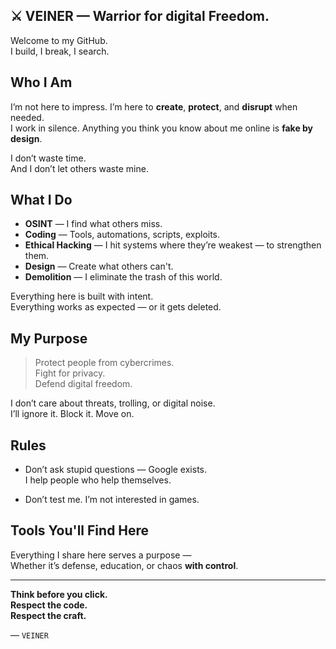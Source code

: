 ## ⚔️ VEINER — Warrior for digital Freedom.

Welcome to my GitHub.  
I build, I break, I search.

## Who I Am

I’m not here to impress. I’m here to **create**, **protect**, and **disrupt** when needed.  
I work in silence. Anything you think you know about me online is **fake by design**.

I don’t waste time.  
And I don’t let others waste mine.

## What I Do

- **OSINT** — I find what others miss.  
- **Coding** — Tools, automations, scripts, exploits.  
- **Ethical Hacking** — I hit systems where they’re weakest — to strengthen them.  
- **Design** — Create what others can't.  
- **Demolition** — I eliminate the trash of this world.

Everything here is built with intent.  
Everything works as expected — or it gets deleted.

## My Purpose

> Protect people from cybercrimes.  
> Fight for privacy.  
> Defend digital freedom.

I don’t care about threats, trolling, or digital noise.  
I’ll ignore it. Block it. Move on.

## Rules

- Don’t ask stupid questions — Google exists.  
  I help people who help themselves.

- Don’t test me. I’m not interested in games.

## Tools You'll Find Here

Everything I share here serves a purpose —  
Whether it’s defense, education, or chaos **with control**.

---

**Think before you click.  
Respect the code.  
Respect the craft.**

— `VEINER`
